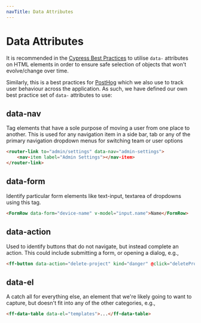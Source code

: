 ```yaml
---
navTitle: Data Attributes
---
```


# Data Attributes

It is recommended in the [Cypress Best Practices](https://docs.cypress.io/guides/references/best-practices#Selecting-Elements) to utilise `data-` attributes on HTML elements in order to ensure safe selection of objects that won't evolve/change over time.

Similarly, this is a best practices for [PostHog](https://posthog.com/) which we also use to track user behaviour across the application. As such, we have defined our own best practice set of `data-` attributes to use:

## data-nav

Tag elements that have a sole purpose of moving a user from one place to another. This is used for any navigation item in a side bar, tab or any of the primary navigation dropdown menus for switching team or user options

```html
<router-link to="admin/settings" data-nav="admin-settings">
    <nav-item label="Admin Settings"></nav-item>
</router-link>
```

## data-form

Identify particular form elements like text-input, textarea of dropdowns using this tag.

```html
<FormRow data-form="device-name" v-model="input.name">Name</FormRow>
```

## data-action

Used to identify buttons that do not navigate, but instead complete an action. This could include submitting a form, or opening a dialog, e.g.,

```html
<ff-button data-action="delete-project" kind="danger" @click="deleteProject()"></ff-button>
```  

## data-el

A catch all for everything else, an element that we're likely going to want to capture, but doesn't fit into any of the other categories, e.g.,

```html
<ff-data-table data-el="templates">...</ff-data-table>
```